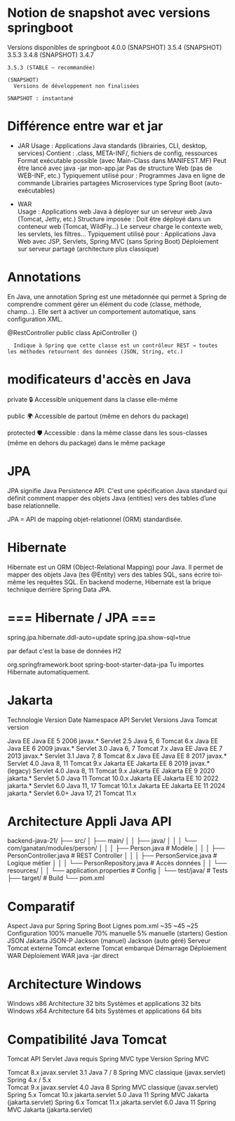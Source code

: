 
# Notion de snapshot avec versions springboot

  Versions disponibles de springboot
    4.0.0 (SNAPSHOT)
    3.5.4 (SNAPSHOT)
    3.5.3
    3.4.8 (SNAPSHOT)
    3.4.7


    3.5.3 (STABLE – recommandée)

    (SNAPSHOT)
      Versions de développement non finalisées

    SNAPSHOT : instantané

# Différence entre war et jar    

  - JAR
    Usage : Applications Java standards (librairies, CLI, desktop, services)
    Contient : .class, META-INF/, fichiers de config, ressources
    Format exécutable possible (avec Main-Class dans MANIFEST.MF)
    Peut être lancé avec java -jar mon-app.jar
    Pas de structure Web (pas de WEB-INF, etc.)
    Typiquement utilisé pour :
      Programmes Java en ligne de commande
      Librairies partagées
      Microservices type Spring Boot (auto-exécutables)

  - WAR    
    Usage : Applications web Java à déployer sur un serveur web Java (Tomcat, Jetty, etc.)
    Structure imposée :
    Doit être déployé dans un conteneur web (Tomcat, WildFly…)
    Le serveur charge le contexte web, les servlets, les filtres…
    Typiquement utilisé pour :
      Applications Java Web avec JSP, Servlets, Spring MVC (sans Spring Boot)
      Déploiement sur serveur partagé (architecture plus classique)

# Annotations      

  En Java, une annotation Spring est une métadonnée qui permet à Spring de comprendre comment gérer un élément du code (classe, méthode, champ…). Elle sert à activer un comportement automatique, sans configuration XML.

  @RestController
  public class ApiController {}

      Indique à Spring que cette classe est un contrôleur REST → toutes les méthodes retournent des données (JSON, String, etc.)

# modificateurs d'accès en Java 
  private
  🔒 Accessible uniquement dans la classe elle-même

  public
  🌍 Accessible de partout (même en dehors du package)

  protected
  🛡️ Accessible :
    dans la même classe
    dans les sous-classes (même en dehors du package)
    dans le même package


# JPA
  JPA signifie Java Persistence API. 
  C'est une spécification Java standard qui définit comment mapper des objets Java (entities) vers des tables d’une base relationnelle.

  JPA = API de mapping objet-relationnel (ORM) standardisée.


# Hibernate

  Hibernate est un ORM (Object-Relational Mapping) pour Java.
  Il permet de mapper des objets Java (tes @Entity) vers des tables SQL, sans écrire toi-même les requêtes SQL.
  En backend moderne, Hibernate est la brique technique derrière Spring Data JPA.


  # === Hibernate / JPA ===
  spring.jpa.hibernate.ddl-auto=update
  spring.jpa.show-sql=true

  par defaut c'est la base de données H2

  <dependency>
      <groupId>org.springframework.boot</groupId>
      <artifactId>spring-boot-starter-data-jpa</artifactId>
  </dependency>
  Tu importes Hibernate automatiquement.



# Jakarta

Technologie	    Version	        Date    Namespace	        API Servlet	      Versions Java	  Tomcat version

Java EE	        Java EE 5	      2006	  javax.*	          Servlet 2.5	      Java 5, 6	      Tomcat 6.x
Java EE	        Java EE 6	      2009	  javax.*	          Servlet 3.0	      Java 6, 7	      Tomcat 7.x
Java EE	        Java EE 7	      2013	  javax.*	          Servlet 3.1	      Java 7, 8	      Tomcat 8.x
Java EE	        Java EE 8	      2017	  javax.*	          Servlet 4.0	      Java 8, 11	    Tomcat 9.x
Jakarta EE	    Jakarta EE 8	  2019	  javax.* (legacy)	Servlet 4.0	      Java 8, 11	    Tomcat 9.x
Jakarta EE	    Jakarta EE 9	  2020	  jakarta.*	        Servlet 5.0	      Java 11	        Tomcat 10.0.x
Jakarta EE	    Jakarta EE 10	  2022	  jakarta.*	        Servlet 6.0	      Java 11, 17	    Tomcat 10.1.x
Jakarta EE	    Jakarta EE 11	  2024	  jakarta.*	        Servlet 6.0+	    Java 17, 21	    Tomcat 11.x


# Architecture Appli Java API 
  backend-java-21/
  ├── src/
  │   ├── main/
  │   │   ├── java/
  │   │   │   └── com/ganatan/modules/person/
  │   │   │       ├── Person.java              # Modèle
  │   │   │       ├── PersonController.java    # REST Controller
  │   │   │       ├── PersonService.java       # Logique métier
  │   │   │       └── PersonRepository.java    # Accès données
  │   │   └── resources/
  │   │       └── application.properties       # Config
  │   └── test/java/                           # Tests
  ├── target/                                  # Build
  └── pom.xml


# Comparatif

Aspect	              Java pur	          Spring	            Spring Boot
Lignes pom.xml	      ~35	                ~45	                ~25
Configuration	        100% manuelle	      70% manuelle	      5% manuelle (starters)
Gestion JSON	        Jakarta JSON-P	    Jackson (manuel)	  Jackson (auto géré)
Serveur	              Tomcat externe	    Tomcat externe	    Tomcat embarqué
Démarrage	            Déploiement WAR	    Déploiement WAR	    java -jar direct


# Architecture Windows
  Windows x86     Architecture 32 bits      Systèmes et applications 32 bits
  Windows x64     Architecture 64 bits	    Systèmes et applications 64 bits


# Compatibilité Java Tomcat

Tomcat	      API Servlet	            Java requis	      Spring MVC type	                      Version Spring MVC

Tomcat 8.x	  javax.servlet 3.1	      Java 7 / 8	      Spring MVC classique (javax.servlet)	Spring 4.x / 5.x	
Tomcat 9.x	  javax.servlet 4.0	      Java 8	          Spring MVC classique (javax.servlet)	Spring 5.x
Tomcat 10.x	  jakarta.servlet 5.0	    Java 11	          Spring MVC Jakarta (jakarta.servlet)	Spring 6.x
Tomcat 11.x	  jakarta.servlet 6.0	    Java 11	          Spring MVC Jakarta (jakarta.servlet)